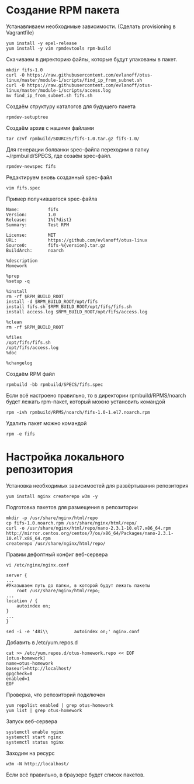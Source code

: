 # Создание RPM пакета

Устанавливаем необходимые зависимости. (Сделать provisioning в Vagrantfile)

```console
yum install -y epel-release
yum install -y vim rpmdevtools rpm-build
```

Скачиваем в директорию файлы, которые будут упакованы в пакет.

```console
mkdir fifs-1.0
curl -O https://raw.githubusercontent.com/evlanoff/otus-linux/master/module-1/scripts/find_ip_from_subnet.sh
curl -O https://raw.githubusercontent.com/evlanoff/otus-linux/master/module-1/scripts/access.log
mv find_ip_from_subnet.sh fifs.sh
```

Создаём структуру каталогов для будущего пакета

```console
rpmdev-setuptree
```
Создаём архив с нашими файлами

```console
tar czvf rpmbuild/SOURCES/fifs-1.0.tar.gz fifs-1.0/
```

Для генерации болванки spec-файла переходим в папку ~/rpmbuild/SPECS, где созаём spec-файл.

```console
rpmdev-newspec fifs
```

Редактируем вновь созданный spec-файл

```console
vim fifs.spec
```

Пример получившегося spec-файла

```console
Name:           fifs
Version:        1.0
Release:        1%{?dist}
Summary:        Test RPM

License:        MIT
URL:            https://github.com/evlanoff/otus-linux
Source0:        fifs-%{version}.tar.gz
BuildArch:      noarch

%description
Homework

%prep
%setup -q

%install
rm -rf $RPM_BUILD_ROOT
install -d $RPM_BUILD_ROOT/opt/fifs
install fifs.sh $RPM_BUILD_ROOT/opt/fifs/fifs.sh
install access.log $RPM_BUILD_ROOT/opt/fifs/access.log

%clean
rm -rf $RPM_BUILD_ROOT

%files
/opt/fifs/fifs.sh
/opt/fifs/access.log
%doc

%changelog
```

Создаём RPM файл

```console
rpmbuild -bb rpmbuild/SPECS/fifs.spec
```

Если всё настроено правильно, то в директории rpmbuild/RPMS/noarch будет лежать rpm-пакет, который можно установить командой

```console
rpm -ivh rpmbuild/RPMS/noarch/fifs-1.0-1.el7.noarch.rpm
```

Удалить пакет можно командой

```console
rpm -e fifs
```

# Настройка локального репозитория

Установка необходимых зависимостей для развёртывания репозитория

```console
yum install nginx createrepo w3m -y
```

Подготовка пакетов для размещения в репозитории

```console
mkdir -p /usr/share/nginx/html/repo
cp fifs-1.0.noarch.rpm /usr/share/nginx/html/repo/
curl -o /usr/share/nginx/html/repo/nano-2.3.1-10.el7.x86_64.rpm http://mirror.centos.org/centos/7/os/x86_64/Packages/nano-2.3.1-10.el7.x86_64.rpm
createrepo /usr/share/nginx/html/repo/
```

Правим дефолтный конфиг веб-сервера

```console
vi /etc/nginx/nginx.conf

server {
...
#Указываем путь до папки, в которой будут лежать пакеты
	root /usr/share/nginx/html/repo;
...
location / {
	autoindex on;
}
...
}
```

```console
sed -i -e '48i\\          autoindex on;' nginx.conf
```


Добавить в /etc/yum.repos.d

```console
cat >> /etc/yum.repos.d/otus-homework.repo << EOF
[otus-homework]
name=otus-homework
baseurl=http://localhost/
gpgcheck=0
enabled=1
EOF
```
Проверка, что репозиторий подключен

```console
yum repolist enabled | grep otus-homework
yum list | grep otus-homework
```

Запуск веб-сервера

```console
systemctl enable nginx
systemctl start nginx
systemctl status nginx
```
Заходим на ресурс

```console
w3m -N http://localhost/
```

Если всё правильно, в браузере будет список пакетов.
